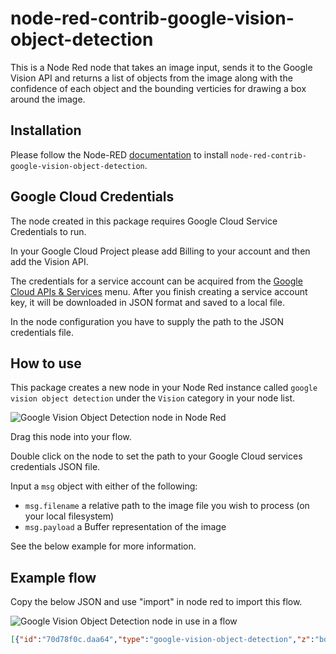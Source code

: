 # node-red-contrib-google-vision-object-detection

This is a Node Red node that takes an image input, sends it to the Google Vision API and returns a list of objects from the image along with the confidence of each object and the bounding verticies for drawing a box around the image.

## Installation

Please follow the Node-RED [documentation](https://nodered.org/docs/getting-started/adding-nodes) to install `node-red-contrib-google-vision-object-detection`.

## Google Cloud Credentials

The node created in this package requires Google Cloud Service Credentials to run.

In your Google Cloud Project please add Billing to your account and then add the Vision API.

The credentials for a service account can be acquired from the [Google Cloud APIs & Services](https://console.cloud.google.com/apis/credentials) menu. After you finish creating a service account key, it will be downloaded in JSON format and saved to a local file.

In the node configuration you have to supply the path to the JSON credentials file.

## How to use

This package creates a new node in your Node Red instance called `google vision object detection` under the `Vision` category in your node list.

![Google Vision Object Detection node in Node Red](https://imgur.com/Mmkw2JN.png)

Drag this node into your flow.

Double click on the node to set the path to your Google Cloud services credentials JSON file.

Input a `msg` object with either of the following:

* `msg.filename` a relative path to the image file you wish to process (on your local filesystem)
* `msg.payload` a Buffer representation of the image

See the below example for more information.

## Example flow

Copy the below JSON and use "import" in node red to import this flow.

![Google Vision Object Detection node in use in a flow](https://imgur.com/KYIeaAc.png)

```json
[{"id":"70d78f0c.daa64","type":"google-vision-object-detection","z":"bde1cd55.74f0b","keyFilename":"/path/to/SERVICE_ACCOUNT.JSON","name":"","x":490,"y":240,"wires":[["c388a09c.42d5"]]},{"id":"13344e52.cd82a2","type":"http request","z":"bde1cd55.74f0b","name":"","method":"GET","ret":"bin","paytoqs":false,"url":"https://placekitten.com/600/600","tls":"","persist":false,"proxy":"","authType":"","x":290,"y":240,"wires":[["70d78f0c.daa64"]]},{"id":"8ccef21c.f0f1b","type":"inject","z":"bde1cd55.74f0b","name":"","topic":"","payload":"","payloadType":"date","repeat":"","crontab":"","once":false,"onceDelay":0.1,"x":100,"y":240,"wires":[["13344e52.cd82a2"]]},{"id":"c388a09c.42d5","type":"debug","z":"bde1cd55.74f0b","name":"","active":true,"tosidebar":true,"console":false,"tostatus":false,"complete":"false","x":690,"y":240,"wires":[]}]
```
